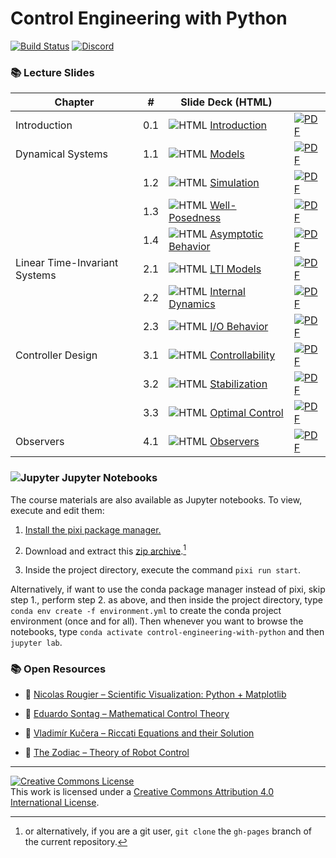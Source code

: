 # Control Engineering with Python

[![Build Status]](https://github.com/boisgera/control-engineering-with-python/actions)
[![Discord]](https://discord.gg/We5HHdvyd3)

[Build Status]: https://github.com/boisgera/control-engineering-with-python/workflows/build/badge.svg
[Discord]: https://img.shields.io/discord/1338266282176282699?logo=discord&logoColor=white

<!--
### Notations

| Symbol | Meaning     | Symbol | Meaning                |
| ------ | ----------- | ------ | ---------------------- |
| 🐍     | Code        | 🔍     | Worked Example         |
| 📈     | Graph       | 🧩     | Exercise               |
| 🏷️     | Definition  | 💻     | Numerical Method       |
| 💎     | Theorem     | 🧮     | Analytical Method      |
| 📝     | Remark      | 🧠     | Theory                 |
| ℹ️     | Information | 🗝️     | Hint                   |
| ⚠️     | Warning     | 🔓     | Solution               |

-->

### 📚 Lecture Slides

| Chapter                       | #   | Slide Deck (HTML)             |                                   |
| ----------------------------- | --- | ----------------------------- | --------------------------------- |
| Introduction                  | 0.1 | ![HTML] [Introduction]        | [![PDF]][Introduction PDF]        |
| Dynamical Systems             | 1.1 | ![HTML] [Models]              | [![PDF]][Models PDF]              |
|                               | 1.2 | ![HTML] [Simulation]          | [![PDF]][Simulation PDF]          |
|                               | 1.3 | ![HTML] [Well-Posedness]      | [![PDF]][Well-Posedness PDF]      |
|                               | 1.4 | ![HTML] [Asymptotic Behavior] | [![PDF]][Asymptotic Behavior PDF] |
| Linear Time-Invariant Systems | 2.1 | ![HTML] [LTI Models]          | [![PDF]][LTI Models PDF]          |
|                               | 2.2 | ![HTML] [Internal Dynamics]   | [![PDF]][Internal Dynamics PDF]   |
|                               | 2.3 | ![HTML] [I/O Behavior]        | [![PDF]][I/O Behavior PDF]        |
| Controller Design             | 3.1 | ![HTML] [Controllability]     | [![PDF]][Controllability PDF]     |
|                               | 3.2 | ![HTML] [Stabilization]       | [![PDF]][Stabilization PDF]       |
|                               | 3.3 | ![HTML] [Optimal Control]     | [![PDF]][Optimal Control PDF]     |
| Observers                     | 4.1 | ![HTML] [Observers]           | [![PDF]][Observers PDF]           |

[HTML]: https://api.iconify.design/logos/html-5.svg
[PDF]: https://api.iconify.design/vscode-icons/file-type-pdf2.svg

[Introduction]: https://boisgera.github.io/control-engineering-with-python/0-1-Introduction.html
[Models]: https://boisgera.github.io/control-engineering-with-python/1-1-Models.html
[Simulation]: https://boisgera.github.io/control-engineering-with-python/1-2-Simulation.html
[Well-Posedness]: https://boisgera.github.io/control-engineering-with-python/1-3-Well-Posedness.html
[Asymptotic Behavior]: https://boisgera.github.io/control-engineering-with-python/1-4-Asymptotic-Behavior.html
[LTI Models]: https://boisgera.github.io/control-engineering-with-python/2-1-LTI-Models.html
[Internal Dynamics]: https://boisgera.github.io/control-engineering-with-python/2-2-Internal-Dynamics.html
[I/O Behavior]: https://boisgera.github.io/control-engineering-with-python/2-3-IO-Behavior.html
[Controllability]: https://boisgera.github.io/control-engineering-with-python/3-1-Controllability.html
[Stabilization]: https://boisgera.github.io/control-engineering-with-python/3-2-Stabilization.html
[Optimal Control]: https://boisgera.github.io/control-engineering-with-python/3-3-Optimal-Control.html
[Observers]: https://boisgera.github.io/control-engineering-with-python/4-1-Observers.html

[Introduction PDF]: https://boisgera.github.io/control-engineering-with-python/0-1-Introduction.pdf
[Models PDF]: https://boisgera.github.io/control-engineering-with-python/1-1-Models.pdf
[Simulation PDF]: https://boisgera.github.io/control-engineering-with-python/1-2-Simulation.pdf
[Well-Posedness PDF]: https://boisgera.github.io/control-engineering-with-python/1-3-Well-Posedness.pdf
[Asymptotic Behavior PDF]: https://boisgera.github.io/control-engineering-with-python/1-4-Asymptotic-Behavior.pdf
[LTI Models PDF]: https://boisgera.github.io/control-engineering-with-python/2-1-LTI-Models.pdf
[Internal Dynamics PDF]: https://boisgera.github.io/control-engineering-with-python/2-2-Internal-Dynamics.pdf
[I/O Behavior PDF]: https://boisgera.github.io/control-engineering-with-python/2-3-IO-Behavior.pdf
[Controllability PDF]: https://boisgera.github.io/control-engineering-with-python/3-1-Controllability.pdf
[Stabilization PDF]: https://boisgera.github.io/control-engineering-with-python/3-2-Stabilization.pdf
[Optimal Control PDF]: https://boisgera.github.io/control-engineering-with-python/3-3-Optimal-Control.pdf
[Observers PDF]: https://boisgera.github.io/control-engineering-with-python/4-1-Observers.pdf

### ![Jupyter] Jupyter Notebooks

[Jupyter]: https://api.iconify.design/logos/jupyter.svg

The course materials are also available as Jupyter notebooks. To view, execute and edit them:

 1. [Install the pixi package manager.](https://pixi.sh/latest/)

 2. Download and extract this [zip archive](https://github.com/boisgera/control-engineering-with-python/archive/refs/heads/gh-pages.zip).[^1] 

 3. Inside the project directory, execute the command `pixi run start`.

[^1]: or alternatively, if you are a git user, `git clone` the `gh-pages` branch of the current repository.
   

Alternatively, if want to use the conda package manager instead of pixi, skip step 1.,
perform step 2. as above, and then inside the project directory, type `conda env create -f environment.yml` to create the conda project environment (once and for all). Then whenever you want to browse 
the notebooks, type `conda activate control-engineering-with-python` and then `jupyter lab`.

<!--
      
### 🚀 Project

  - 🐦‍⬛ [Redstart](https://github.com/boisgera/redstart)
  
-->  

### 📚 Open Resources

<!--
#### :computer: Animation of dynamical systems

Example notebook: double pendulum

- [view in GitHub](https://github.com/boisgera/control-engineering-with-python/blob/master/examples/animation.ipynb),

- [open in binder](https://mybinder.org/v2/gh/boisgera/control-engineering-with-python/gh-pages?filepath=examples/animation.ipynb).

--> 

- :book: [Nicolas Rougier – Scientific Visualization: Python + Matplotlib](https://hal.inria.fr/hal-03427242/document)
- :book: [Eduardo Sontag – Mathematical Control Theory](http://www.sontaglab.org/FTPDIR/sontag_mathematical_control_theory_springer98.pdf)

- :book: [Vladimír Kučera – Riccati Equations and their Solution](http://library.utia.cas.cz/separaty/2011/TR/kucera-0436431.pdf)

- :book: [The Zodiac – Theory of Robot Control](http://www.gipsa-lab.grenoble-inp.fr/~carlos.canudas-de-wit/publications/Theory_of_robot_control.pdf)

---

<a rel="license" href="http://creativecommons.org/licenses/by/4.0/"><img alt="Creative Commons License" style="border-width:0" src="https://i.creativecommons.org/l/by/4.0/88x31.png" /></a><br />This work is licensed under a <a rel="license" href="http://creativecommons.org/licenses/by/4.0/">Creative Commons Attribution 4.0 International License</a>.
